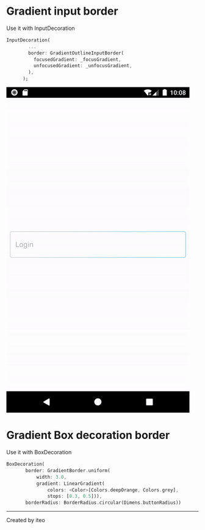 # Gradient input border

Use it with InputDecoration

```dart
InputDecoration(
        ...
        border: GradientOutlineInputBorder(
          focusedGradient: _focusGradient,
          unfocusedGradient: _unfocusGradient,
        ),
      );
```

![demo](demo.gif)


# Gradient Box decoration border

Use it with BoxDecoration

```dart
BoxDecoration(
       border: GradientBorder.uniform(
           width: 3.0,
           gradient: LinearGradient(
               colors: <Color>[Colors.deepOrange, Colors.grey],
               stops: [0.3, 0.5])),
       borderRadius: BorderRadius.circular(Dimens.buttonRadius))
```


<hr/>
Created by iteo
